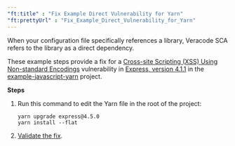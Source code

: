 ```yaml
---
"ft:title" : "Fix Example Direct Vulnerability for Yarn"
"ft:prettyUrl" : "Fix_Example_Direct_Vulnerability_for_Yarn"
---
```


When your configuration file specifically references a library, Veracode SCA refers to the library as a direct dependency.

These example steps provide a fix for a [Cross-site Scripting \(XSS\) Using Non-standard Encodings](https://www.sourceclear.com/registry/vulnerabilities/1811) vulnerability in [Express, version 4.1.1](https://www.sourceclear.com/registry/libraries/635?version=4.1.1) in the [example-javascript-yarn](https://github.com/srcclr/example-javascript-yarn) project.

<p font-size="13pt"><b>Steps</b></p>

1. Run this command to edit the Yarn file in the root of the project:

    ```
    yarn upgrade express@4.5.0
    yarn install --flat
    ```

2. [Validate the fix](https://docs.veracode.com/r/Validating_Fixed_Agent_Based_Scan_Results).